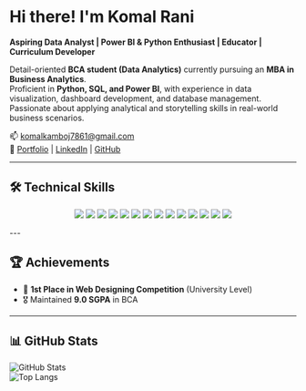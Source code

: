 # Hi there! I'm Komal Rani  

**Aspiring Data Analyst | Power BI & Python Enthusiast | Educator | Curriculum Developer**  

Detail-oriented **BCA student (Data Analytics)** currently pursuing an **MBA in Business Analytics**.  
Proficient in **Python, SQL, and Power BI**, with experience in data visualization, dashboard development, and database management.  
Passionate about applying analytical and storytelling skills in real-world business scenarios.  

📫 [komalkamboj7861@gmail.com](mailto:komalkamboj7861@gmail.com)  
🔗 [Portfolio](https://sites.google.com/view/komalrani-) | [LinkedIn](https://www.linkedin.com/in/komal-rani-452b4224b) | [GitHub](https://github.com/komalvinayak)  

---
## 🛠️ Technical Skills  

<p align="center">
  
<!-- Row 1 -->
<img src="https://img.shields.io/badge/Python-3776AB?style=for-the-badge&logo=python&logoColor=white"/> 
<img src="https://img.shields.io/badge/Pandas-150458?style=for-the-badge&logo=pandas&logoColor=white"/> 
<img src="https://img.shields.io/badge/NumPy-013243?style=for-the-badge&logo=numpy&logoColor=white"/> 

<!-- Row 2 -->
<img src="https://img.shields.io/badge/Matplotlib-11557C?style=for-the-badge&logo=matplotlib&logoColor=white"/> 
<img src="https://img.shields.io/badge/Seaborn-4B8BBE?style=for-the-badge"/> 
<img src="https://img.shields.io/badge/Power_BI-F2C811?style=for-the-badge&logo=powerbi&logoColor=black"/>  

<!-- Row 3 -->
<img src="https://img.shields.io/badge/SQL-336791?style=for-the-badge&logo=postgresql&logoColor=white"/> 
<img src="https://img.shields.io/badge/MySQL-4479A1?style=for-the-badge&logo=mysql&logoColor=white"/> 

<!-- Row 4 -->
<img src="https://img.shields.io/badge/PostgreSQL-4169E1?style=for-the-badge&logo=postgresql&logoColor=white"/> 
<img src="https://img.shields.io/badge/Excel-217346?style=for-the-badge&logo=microsoftexcel&logoColor=white"/> 
<img src="https://img.shields.io/badge/Tableau-E97627?style=for-the-badge&logo=tableau&logoColor=white"/>  

<!-- Row 5 -->
<img src="https://img.shields.io/badge/HTML-E34F26?style=for-the-badge&logo=html5&logoColor=white"/> 
<img src="https://img.shields.io/badge/CSS-1572B6?style=for-the-badge&logo=css3&logoColor=white"/> 
<img src="https://img.shields.io/badge/Bootstrap-7952B3?style=for-the-badge&logo=bootstrap&logoColor=white"/>  

</p>
---

## 🏆 Achievements  

- 🥇 **1st Place in Web Designing Competition** (University Level)  
- 🎖️ Maintained **9.0 SGPA** in BCA  

---

## 📊 GitHub Stats  

![GitHub Stats](https://github-readme-stats.vercel.app/api?username=komalvinayak&show_icons=true&theme=tokyonight)  
![Top Langs](https://github-readme-stats.vercel.app/api/top-langs/?username=komalvinayak&layout=compact&theme=tokyonight)

